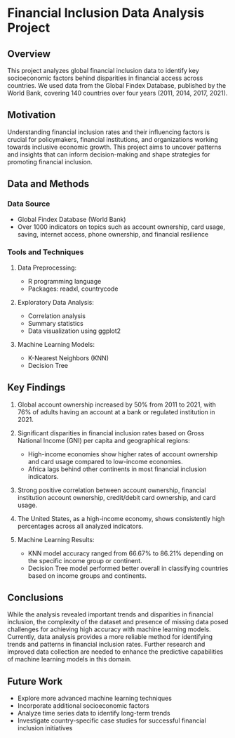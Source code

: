 # Financial Inclusion Data Analysis Project

## Overview
This project analyzes global financial inclusion data to identify key socioeconomic factors behind disparities in financial access across countries. We used data from the Global Findex Database, published by the World Bank, covering 140 countries over four years (2011, 2014, 2017, 2021).

## Motivation
Understanding financial inclusion rates and their influencing factors is crucial for policymakers, financial institutions, and organizations working towards inclusive economic growth. This project aims to uncover patterns and insights that can inform decision-making and shape strategies for promoting financial inclusion.

## Data and Methods

### Data Source
- Global Findex Database (World Bank)
- Over 1000 indicators on topics such as account ownership, card usage, saving, internet access, phone ownership, and financial resilience

### Tools and Techniques
1. Data Preprocessing:
   - R programming language
   - Packages: readxl, countrycode

2. Exploratory Data Analysis:
   - Correlation analysis
   - Summary statistics
   - Data visualization using ggplot2

3. Machine Learning Models:
   - K-Nearest Neighbors (KNN)
   - Decision Tree

## Key Findings

1. Global account ownership increased by 50% from 2011 to 2021, with 76% of adults having an account at a bank or regulated institution in 2021.

2. Significant disparities in financial inclusion rates based on Gross National Income (GNI) per capita and geographical regions:
   - High-income economies show higher rates of account ownership and card usage compared to low-income economies.
   - Africa lags behind other continents in most financial inclusion indicators.

3. Strong positive correlation between account ownership, financial institution account ownership, credit/debit card ownership, and card usage.

4. The United States, as a high-income economy, shows consistently high percentages across all analyzed indicators.

5. Machine Learning Results:
   - KNN model accuracy ranged from 66.67% to 86.21% depending on the specific income group or continent.
   - Decision Tree model performed better overall in classifying countries based on income groups and continents.

## Conclusions
While the analysis revealed important trends and disparities in financial inclusion, the complexity of the dataset and presence of missing data posed challenges for achieving high accuracy with machine learning models. Currently, data analysis provides a more reliable method for identifying trends and patterns in financial inclusion rates. Further research and improved data collection are needed to enhance the predictive capabilities of machine learning models in this domain.

## Future Work
- Explore more advanced machine learning techniques
- Incorporate additional socioeconomic factors
- Analyze time series data to identify long-term trends
- Investigate country-specific case studies for successful financial inclusion initiatives
